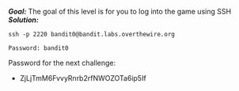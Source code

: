 ***Goal:***  The goal of this level is for you to log into the game using SSH
***Solution:***
```
ssh -p 2220 bandit0@bandit.labs.overthewire.org

Password: bandit0
```

Password for the next challenge:
- ZjLjTmM6FvvyRnrb2rfNWOZOTa6ip5If
